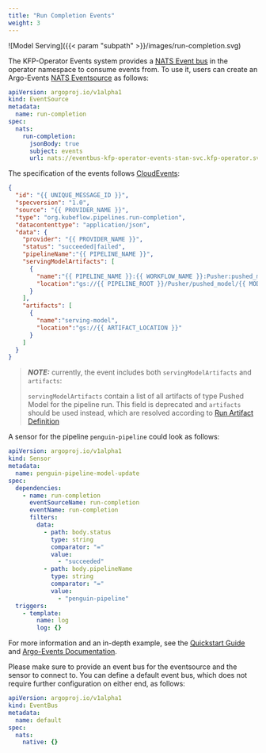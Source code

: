 ```yaml
---
title: "Run Completion Events"
weight: 3
---
```


![Model Serving]({{< param "subpath" >}}/images/run-completion.svg)

The KFP-Operator Events system provides a [NATS Event bus](https://nats.io/) in the operator namespace to consume events from. 
To use it, users can create an Argo-Events [NATS Eventsource](https://argoproj.github.io/argo-events/eventsources/setup/nats/) as follows:

```yaml
apiVersion: argoproj.io/v1alpha1
kind: EventSource
metadata:
  name: run-completion
spec:
  nats:
    run-completion:
      jsonBody: true
      subject: events
      url: nats://eventbus-kfp-operator-events-stan-svc.kfp-operator.svc:4222
```

The specification of the events follows [CloudEvents](https://github.com/cloudevents/spec/blob/v1.0.2/cloudevents/formats/json-format.md):

```json
{
  "id": "{{ UNIQUE_MESSAGE_ID }}",
  "specversion": "1.0",
  "source": "{{ PROVIDER_NAME }}",
  "type": "org.kubeflow.pipelines.run-completion",
  "datacontenttype": "application/json",
  "data": {
    "provider": "{{ PROVIDER_NAME }}",
    "status": "succeeded|failed",
    "pipelineName":"{{ PIPELINE_NAME }}",
    "servingModelArtifacts": [
      {
        "name":"{{ PIPELINE_NAME }}:{{ WORKFLOW_NAME }}:Pusher:pushed_model:{{ PUSHER_INDEX }}",
        "location":"gs://{{ PIPELINE_ROOT }}/Pusher/pushed_model/{{ MODEL_VERSION }}"
      }
    ],
    "artifacts": [
      {
        "name":"serving-model",
        "location":"gs://{{ ARTIFACT_LOCATION }}"
      }
    ]
  }
}
```

> **_NOTE:_** currently, the event includes both `servingModelArtifacts` and `artifacts`:
> 
> `servingModelArtifacts` contain a list of all artifacts of type Pushed Model for the pipeline run. This field is deprecated and `artifacts` should be used instead, 
> which are resolved according to [Run Artifact Definition](../resources/run/#run-artifact-definition)

A sensor for the pipeline `penguin-pipeline` could look as follows:

```yaml
apiVersion: argoproj.io/v1alpha1
kind: Sensor
metadata:
  name: penguin-pipeline-model-update
spec:
  dependencies:
    - name: run-completion
      eventSourceName: run-completion
      eventName: run-completion
      filters:
        data:
          - path: body.status
            type: string
            comparator: "="
            value:
              - "succeeded"
          - path: body.pipelineName
            type: string
            comparator: "="
            value:
              - "penguin-pipeline"
  triggers:
    - template:
        name: log
        log: {}
```

For more information and an in-depth example, see the [Quickstart Guide](../../getting-started#5-optional-deploy-newly-trained-models) and [Argo-Events Documentation](https://argoproj.github.io/argo-events/).

Please make sure to provide an event bus for the eventsource and the sensor to connect to.
You can define a default event bus, which does not require further configuration on either end, as follows:

```yaml
apiVersion: argoproj.io/v1alpha1
kind: EventBus
metadata:
  name: default
spec:
  nats:
    native: {}
```
